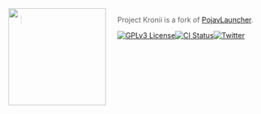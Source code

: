 <img src="https://cdn.rawgit.com/oh-my-fish/oh-my-fish/e4f1c2e0219a17e2c748b824004c8d0b38055c16/docs/logo.svg" align="left" width="192px" height="192px"/>
<img align="left" width="0" height="192px" hspace="10"/>

> Project Kronii is a fork of <a href="https://github.com/PojavLauncherTeam/PojavLauncher">PojavLauncher</a>.

[![GPLv3 License](https://img.shields.io/badge/license-GPLv3-007EC7.svg?style=flat)](/LICENSE)[![CI Status](https://github.com/xscnev/kronlaunch/workflows/Android%20CI/badge.svg)](https://github.com/xscnev/kronlaunch/actions)[![Twitter](https://img.shields.io/twitter/url/https/twitter.com/xscnev.svg?style=flat&label=Follow%20%40xscnev)](https://twitter.com/xscnev)
